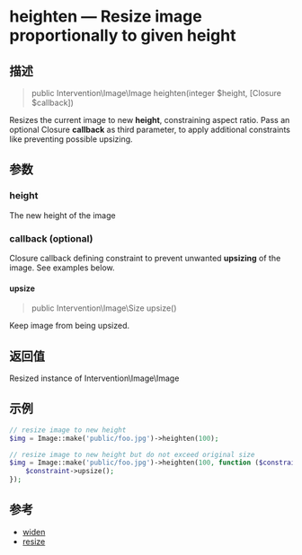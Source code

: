 # heighten — Resize image proportionally to given height

## 描述

> public Intervention\Image\Image heighten(integer $height, [Closure $callback])

Resizes the current image to new **height**, constraining aspect ratio. Pass an optional Closure **callback** as third parameter, to apply additional constraints like preventing possible upsizing.

## 参数

### height
The new height of the image

### callback (optional)
Closure callback defining constraint to prevent unwanted **upsizing** of the image. See examples below.

#### upsize

> public Intervention\Image\Size upsize()

Keep image from being upsized.



## 返回值
Resized instance of Intervention\Image\Image

## 示例

```php
// resize image to new height
$img = Image::make('public/foo.jpg')->heighten(100);

// resize image to new height but do not exceed original size
$img = Image::make('public/foo.jpg')->heighten(100, function ($constraint) {
    $constraint->upsize();
});
```

## 参考

- [widen](/api/widen)
- [resize](/api/resize)
